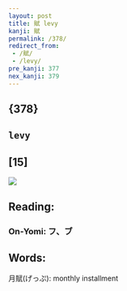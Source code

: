 ```yaml
---
layout: post
title: 賦 levy
kanji: 賦
permalink: /378/
redirect_from:
 - /賦/
 - /levy/
pre_kanji: 377
nex_kanji: 379
---
```


## {378}

## `levy`

## [15]

<div class="stroke"><img src="E8B3A6.png" /></div>

## Reading:

### On-Yomi: フ、ブ

## Words:

月賦(げっぷ): monthly installment
